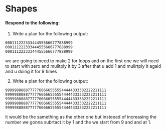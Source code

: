 # Shapes
#### Respond to the following:

1. Write a plan for the following output:
```
000111222333444555666777888999
000111222333444555666777888999
000111222333444555666777888999
```
we are going to need to make 2 for loops and on the first one we will need to start with zero and mulitply it by 3 after that u add 1 and mulirtply  it agaid and u doing it for 9 times


2. Write a plan for the following output:
```
999998888877777666665555544444333332222211111
999998888877777666665555544444333332222211111
999998888877777666665555544444333332222211111
999998888877777666665555544444333332222211111
999998888877777666665555544444333332222211111
```

it would be the samething as the other one but insteead of increasing the number  we gonna subrtact it by 1 and the we start from 9 and and at 1.
